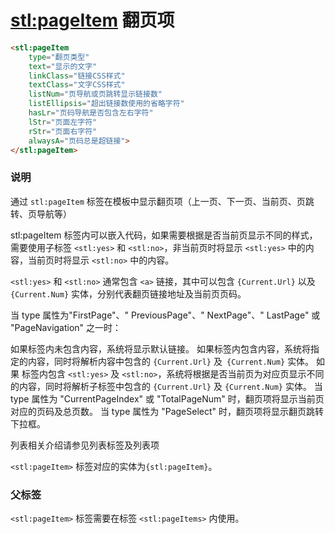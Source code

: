 # <stl:pageItem> 翻页项

```html
<stl:pageItem
    type="翻页类型"
    text="显示的文字"
    linkClass="链接CSS样式"
    textClass="文字CSS样式"
    listNum="页导航或页跳转显示链接数"
    listEllipsis="超出链接数使用的省略字符"
    hasLr="页码导航是否包含左右字符"
    lStr="页面左字符"
    rStr="页面右字符"
    alwaysA="页码总是超链接">
</stl:pageItem>
```

### 说明

通过 `stl:pageItem` 标签在模板中显示翻页项（上一页、下一页、当前页、页跳转、页导航等）

stl:pageItem 标签内可以嵌入代码，如果需要根据是否当前页显示不同的样式，需要使用子标签 `<stl:yes>` 和 `<stl:no>`，非当前页时将显示 `<stl:yes>` 中的内容，当前页时将显示 `<stl:no>` 中的内容。

`<stl:yes>` 和 `<stl:no>` 通常包含 `<a>` 链接，其中可以包含 `{Current.Url}` 以及 `{Current.Num}` 实体，分别代表翻页链接地址及当前页页码。

当 type 属性为"FirstPage"、" PreviousPage"、" NextPage"、" LastPage" 或 "PageNavigation" 之一时：

如果标签内未包含内容，系统将显示默认链接。 如果标签内包含内容，系统将指定的内容，同时将解析内容中包含的 `{Current.Url}` 及` {Current.Num}` 实体。 如果 标签内包含 `<stl:yes>` 及 `<stl:no>`，系统将根据是否当前页为对应页显示不同的内容，同时将解析子标签中包含的 `{Current.Url}` 及 `{Current.Num}` 实体。 当 type 属性为 "CurrentPageIndex" 或 "TotalPageNum" 时，翻页项将显示当前页对应的页码及总页数。 当 type 属性为 "PageSelect" 时，翻页项将显示翻页跳转下拉框。

列表相关介绍请参见列表标签及列表项

`<stl:pageItem>` 标签对应的实体为`{stl:pageItem}`。

### 父标签

`<stl:pageItem>` 标签需要在标签 `<stl:pageItems>` 内使用。
